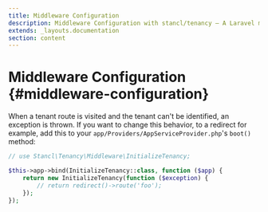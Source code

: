 ```yaml
---
title: Middleware Configuration
description: Middleware Configuration with stancl/tenancy — A Laravel multi-database tenancy package that respects your code..
extends: _layouts.documentation
section: content
---
```


# Middleware Configuration {#middleware-configuration}

When a tenant route is visited and the tenant can't be identified, an exception is thrown. If you want to change this behavior, to a redirect for example, add this to your `app/Providers/AppServiceProvider.php`'s `boot()` method:

```php
// use Stancl\Tenancy\Middleware\InitializeTenancy;

$this->app->bind(InitializeTenancy::class, function ($app) {
    return new InitializeTenancy(function ($exception) {
        // return redirect()->route('foo');
    });
});
```